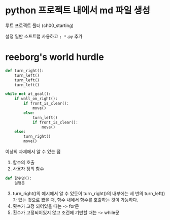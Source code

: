 # python 프로젝트 내에서 md 파일 생성

루트 프로젝트 폴더 (ch00_starting)

설정 일반 소프트랩 사용하고 `; *.py` 추가

# reeborg's world hurdle
```python
def turn_right():
    turn_left()
    turn_left()
    turn_left()

while not at_goal():
    if wall_on_right():
        if front_is_clear():
            move()
        else:
            turn_left()
            if front_is_clear():
                move()
    else:
        turn_right()
        move()
```

이상의 과제에서 알 수 있는 점
1. 함수의 호출
2. 사용자 정의 함수
```python
def 함수명():
    실행문
```
3. turn_right()의 예시에서 알 수 있듯이 turn_right()의 내부에는 세 번의 turn_left()가 있는 것으로 봤을 때, 함수 내에서 함수를 호출하는 것이 가능하다.
4. 횟수가 고정 되어있을 때는 -> for문
5. 횟수가 고정되어있지 않고 조건에 기반할 때는 -> while문







